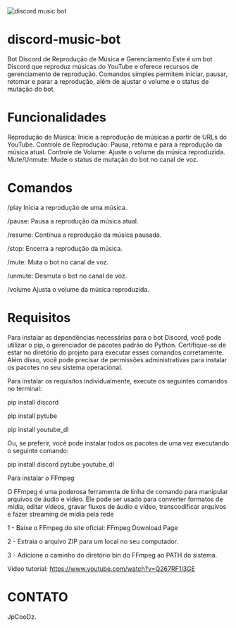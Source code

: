 <img src="https://i.ibb.co/x1QQfHG/Captura-de-tela-2024-04-17-221857.png" alt="discord music bot" style="max-width:100%;">

# discord-music-bot

Bot Discord de Reprodução de Música e Gerenciamento
Este é um bot Discord que reproduz músicas do YouTube e oferece recursos de gerenciamento de reprodução. Comandos simples permitem iniciar, pausar, retomar e parar a reprodução, além de ajustar o volume e o status de mutação do bot.

# Funcionalidades

Reprodução de Música: Inicie a reprodução de músicas a partir de URLs do YouTube.
Controle de Reprodução: Pausa, retoma e para a reprodução da música atual.
Controle de Volume: Ajuste o volume da música reproduzida.
Mute/Unmute: Mude o status de mutação do bot no canal de voz.

# Comandos

<p>/play <url> Inicia a reprodução de uma música.</p>
<p>/pause: Pausa a reprodução da música atual.</p>
<p>/resume: Continua a reprodução da música pausada.</p>
<p>/stop: Encerra a reprodução da música.</p>
<p>/mute: Muta o bot no canal de voz.</p>
<p>/unmute: Desmuta o bot no canal de voz.</p>
<p>/volume <valor> Ajusta o volume da música reproduzida.</p>

# Requisitos

Para instalar as dependências necessárias para o bot Discord, você pode utilizar o pip, o gerenciador de pacotes padrão do Python. Certifique-se de estar no diretório do projeto para executar esses comandos corretamente. Além disso, você pode precisar de permissões administrativas para instalar os pacotes no seu sistema operacional.

Para instalar os requisitos individualmente, execute os seguintes comandos no terminal:

<p>pip install discord</p>
<p>pip install pytube</p>
<p>pip install youtube_dl</p>

Ou, se preferir, você pode instalar todos os pacotes de uma vez executando o seguinte comando:

<p>pip install discord pytube youtube_dl</p>

Para instalar o FFmpeg

O FFmpeg é uma poderosa ferramenta de linha de comando para manipular arquivos de áudio e vídeo. Ele pode ser usado para converter formatos de mídia, editar vídeos, gravar fluxos de áudio e vídeo, transcodificar arquivos e fazer streaming de mídia pela rede

<p>1 - Baixe o FFmpeg do site oficial: FFmpeg Download Page</p>
<p>2 - Extraia o arquivo ZIP para um local no seu computador.</p>
<p>3 - Adicione o caminho do diretório bin do FFmpeg ao PATH do sistema.</p>

Vídeo tutorial: https://www.youtube.com/watch?v=Q267RF1I3GE

# CONTATO

JpCooDz.

